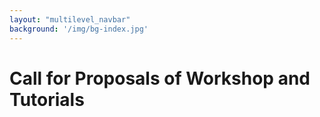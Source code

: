 ```yaml
---
layout: "multilevel_navbar"
background: '/img/bg-index.jpg'
---
```


# Call for Proposals of Workshop and Tutorials



